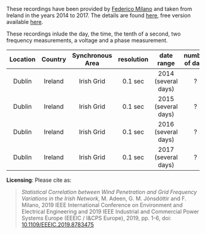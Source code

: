 These recordings have been provided by [Federico Milano](http://faraday1.ucd.ie/) and taken from Ireland in the years 2014 to 2017. The details are found [here](https://ieeexplore.ieee.org/abstract/document/8783475), free version available [here](http://faraday1.ucd.ie/archive/papers/freqcorr.pdf).

These recordings inlude the day, the time, the tenth of a second, two frequency measurements, a voltage and a phase measurement.

| Location | Country | Synchronous Area | resolution |  date range | number of days | direct link | size (GB) |
|:---:|:---:|:---:|:---:|:---:|:---:|:---:|:---:|
| Dublin | Ireland | Irish Grid | 0.1 sec |  2014 (several days) | ? | [OSF link](https://osf.io/y9nrh/download) | 1.22 |
| Dublin | Ireland | Irish Grid | 0.1 sec |  2015 (several days) | ? | [OSF link](https://osf.io/38fnx/download) | 2.56 |
| Dublin | Ireland | Irish Grid | 0.1 sec |  2016 (several days) | ? | [OSF link](https://osf.io/8dqk2/download) | 1.79 |
| Dublin | Ireland | Irish Grid | 0.1 sec |  2017 (several days) | ? | [OSF link](https://osf.io/5rsq9/download) | 2.35 |

**Licensing**: Please cite as:
>*Statistical Correlation between Wind Penetration and Grid Frequency Variations in the Irish Network*, M. Adeen, G. M. Jónsdóttir and F. Milano, 2019 IEEE International Conference on Environment and Electrical Engineering and 2019 IEEE Industrial and Commercial Power Systems Europe (EEEIC / I&CPS Europe), 2019, pp. 1-6, doi: [10.1109/EEEIC.2019.8783475](https://ieeexplore.ieee.org/document/8783475)

